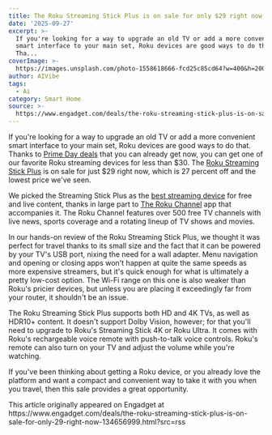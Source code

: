 ```yaml
---
title: The Roku Streaming Stick Plus is on sale for only $29 right now
date: '2025-09-27'
excerpt: >-
  If you're looking for a way to upgrade an old TV or add a more convenient
  smart interface to your main set, Roku devices are good ways to do that.
  Tha...
coverImage: >-
  https://images.unsplash.com/photo-1558618666-fcd25c85cd64?w=400&h=200&fit=crop&auto=format
author: AIVibe
tags:
  - Ai
category: Smart Home
source: >-
  https://www.engadget.com/deals/the-roku-streaming-stick-plus-is-on-sale-for-only-29-right-now-134656999.html?src=rss
---
```

<p>If you're looking for a way to upgrade an old TV or add a more convenient smart interface to your main set, Roku devices are good ways to do that. Thanks to <a data-i13n="cpos:1;pos:1" href="https://www.engadget.com/amazon-prime-day/">Prime Day deals</a> that you can already get now, you can get one of our favorite Roku streaming devices for less than $30. The <a data-i13n="elm:affiliate_link;sellerN:Amazon;elmt:;cpos:2;pos:1" href="https://shopping.yahoo.com/rdlw?merchantId=66ea567a-c987-4c2e-a2ff-02904efde6ea&amp;itemId=amazon_B0DXY833HV&amp;siteId=us-engadget&amp;pageId=1p-autolink&amp;contentUuid=ff59a0af-bb60-410d-b1c2-a1ffac98b94b&amp;featureId=text-link&amp;merchantName=Amazon&amp;linkText=Roku+Streaming+Stick+Plus&amp;custData=eyJzb3VyY2VOYW1lIjoiV2ViLURlc2t0b3AtVmVyaXpvbiIsImxhbmRpbmdVcmwiOiJodHRwczovL3d3dy5hbWF6b24uY29tL1Jva3UtU3RyZWFtaW5nLVN0aWNrLVBsdXMtMjAyNS9kcC9CMERYWTgzM0hWP3RhZz1nZGd0MGMtMjAiLCJjb250ZW50VXVpZCI6ImZmNTlhMGFmLWJiNjAtNDEwZC1iMWMyLWExZmZhYzk4Yjk0YiIsIm9yaWdpbmFsVXJsIjoiaHR0cHM6Ly93d3cuYW1hem9uLmNvbS9Sb2t1LVN0cmVhbWluZy1TdGljay1QbHVzLTIwMjUvZHAvQjBEWFk4MzNIViIsImR5bmFtaWNDZW50cmFsVHJhY2tpbmdJZCI6dHJ1ZSwic2l0ZUlkIjoidXMtZW5nYWRnZXQiLCJwYWdlSWQiOiIxcC1hdXRvbGluayIsImZlYXR1cmVJZCI6InRleHQtbGluayJ9&amp;signature=AQAAAXYRiNcwpIrDlggFIMNmGWXT_cZm4u3shkJsHMLChhHz&amp;gcReferrer=https%3A%2F%2Fwww.amazon.com%2FRoku-Streaming-Stick-Plus-2025%2Fdp%2FB0DXY833HV" class="rapid-with-clickid" data-original-link="https://www.amazon.com/Roku-Streaming-Stick-Plus-2025/dp/B0DXY833HV?th=1">Roku Streaming Stick Plus</a> is on sale for just $29 right now, which is 27 percent off and the lowest price we've seen.</p> 
<p>We picked the Streaming Stick Plus as the <a data-i13n="cpos:3;pos:1" href="https://www.engadget.com/entertainment/streaming/best-streaming-devices-media-players-123021395.html">best streaming device</a> for free and live content, thanks in large part to <a data-i13n="elm:affiliate_link;sellerN:;elmt:;cpos:4;pos:1" href="https://shopping.yahoo.com/rdlw?siteId=us-engadget&amp;pageId=1p-autolink&amp;contentUuid=ff59a0af-bb60-410d-b1c2-a1ffac98b94b&amp;featureId=text-link&amp;linkText=The+Roku+Channel&amp;custData=eyJzb3VyY2VOYW1lIjoiV2ViLURlc2t0b3AtVmVyaXpvbiIsImxhbmRpbmdVcmwiOiJodHRwczovL3RoZXJva3VjaGFubmVsLnJva3UuY29tLyIsImNvbnRlbnRVdWlkIjoiZmY1OWEwYWYtYmI2MC00MTBkLWIxYzItYTFmZmFjOThiOTRiIiwib3JpZ2luYWxVcmwiOiJodHRwczovL3RoZXJva3VjaGFubmVsLnJva3UuY29tLyJ9&amp;signature=AQAAAaccp66fmk0BdOTa_KRAO17rj9t_LwHdkzs1RydpbnDj&amp;gcReferrer=https%3A%2F%2Ftherokuchannel.roku.com%2F" class="rapid-with-clickid" data-original-link="https://therokuchannel.roku.com/">The Roku Channel</a> app that accompanies it. The Roku Channel features over 500 free TV channels with live news, sports coverage and a rotating lineup of TV shows and movies.</p> <span id="end-legacy-contents"></span> 
<p> <core-commerce id="575db23296d9407ea660440fd0b265ff" data-type="product-list" data-original-url="https://www.amazon.com/Roku-Streaming-Stick-Plus-2025/dp/B0DXY833HV?th=1"></core-commerce></p> 
<p>In our hands-on review of the Roku Streaming Stick Plus, we thought it was perfect for travel thanks to its small size and the fact that it can be powered by your TV's USB port, nixing the need for a wall adapter. Menu navigation and opening or closing apps won't happen at quite the same speeds as more expensive streamers, but it's quick enough for what is ultimately a pretty low-cost option. The Wi-Fi range on this one is also weaker than Roku's pricier devices, but unless you are placing it exceedingly far from your router, it shouldn't be an issue.</p> 
<p>The Roku Streaming Stick Plus supports both HD and 4K TVs, as well as HDR10+ content. It doesn't support Dolby Vision, however; for that you'll need to upgrade to Roku's Streaming Stick 4K or Roku Ultra. It comes with Roku's rechargeable voice remote with push-to-talk voice controls. Roku's remote can also turn on your TV and adjust the volume while you're watching.</p> 
<p>If you've been thinking about getting a Roku device, or you already love the platform and want a compact and convenient way to take it with you when you travel, then this sale provides a great opportunity.</p>This article originally appeared on Engadget at https://www.engadget.com/deals/the-roku-streaming-stick-plus-is-on-sale-for-only-29-right-now-134656999.html?src=rss
